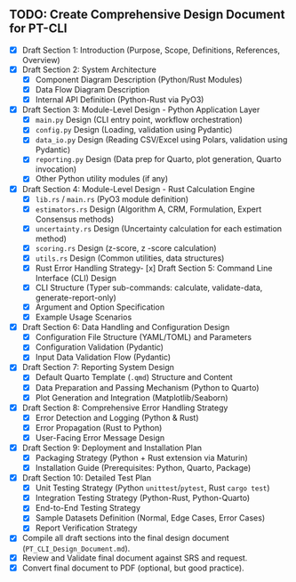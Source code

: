 ## TODO: Create Comprehensive Design Document for PT-CLI

- [x] Draft Section 1: Introduction (Purpose, Scope, Definitions, References, Overview)
- [x] Draft Section 2: System Architecture
    - [x] Component Diagram Description (Python/Rust Modules)
    - [x] Data Flow Diagram Description
    - [x] Internal API Definition (Python-Rust via PyO3)
- [x] Draft Section 3: Module-Level Design - Python Application Layer
    - [x] `main.py` Design (CLI entry point, workflow orchestration)
    - [x] `config.py` Design (Loading, validation using Pydantic)
    - [x] `data_io.py` Design (Reading CSV/Excel using Polars, validation using Pydantic)
    - [x] `reporting.py` Design (Data prep for Quarto, plot generation, Quarto invocation)
    - [x] Other Python utility modules (if any)
- [x] Draft Section 4: Module-Level Design - Rust Calculation Engine
    - [x] `lib.rs` / `main.rs` (PyO3 module definition)
    - [x] `estimators.rs` Design (Algorithm A, CRM, Formulation, Expert Consensus methods)
    - [x] `uncertainty.rs` Design (Uncertainty calculation for each estimation method)
    - [x] `scoring.rs` Design (z-score, z		-score calculation)
    - [x] `utils.rs` Design (Common utilities, data structures)
    - [x] Rust Error Handling Strategy- [x] Draft Section 5: Command Line Interface (CLI) Design
    - [x] CLI Structure (Typer sub-commands: calculate, validate-data, generate-report-only)
    - [x] Argument and Option Specification
    - [x] Example Usage Scenarios
- [x] Draft Section 6: Data Handling and Configuration Design
    - [x] Configuration File Structure (YAML/TOML) and Parameters
    - [x] Configuration Validation (Pydantic)
    - [x] Input Data Validation Flow (Pydantic)
- [x] Draft Section 7: Reporting System Design
    - [x] Default Quarto Template (`.qmd`) Structure and Content
    - [x] Data Preparation and Passing Mechanism (Python to Quarto)
    - [x] Plot Generation and Integration (Matplotlib/Seaborn)
- [x] Draft Section 8: Comprehensive Error Handling Strategy
    - [x] Error Detection and Logging (Python & Rust)
    - [x] Error Propagation (Rust to Python)
    - [x] User-Facing Error Message Design
- [x] Draft Section 9: Deployment and Installation Plan
    - [x] Packaging Strategy (Python + Rust extension via Maturin)
    - [x] Installation Guide (Prerequisites: Python, Quarto, Package)
- [x] Draft Section 10: Detailed Test Plan
    - [x] Unit Testing Strategy (Python `unittest`/`pytest`, Rust `cargo test`)
    - [x] Integration Testing Strategy (Python-Rust, Python-Quarto)
    - [x] End-to-End Testing Strategy
    - [x] Sample Datasets Definition (Normal, Edge Cases, Error Cases)
    - [x] Report Verification Strategy
- [x] Compile all draft sections into the final design document (`PT_CLI_Design_Document.md`).
- [x] Review and Validate final document against SRS and request.
- [x] Convert final document to PDF (optional, but good practice).
